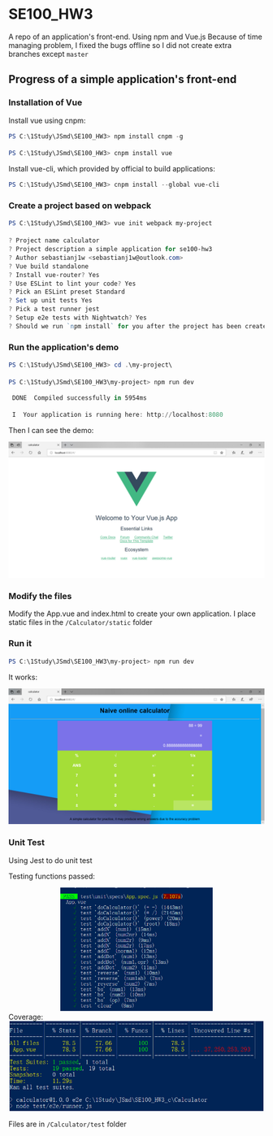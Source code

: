 # SE100_HW3

A repo of an application's front-end. Using npm and Vue.js
Because of time managing problem, I fixed the bugs offline so I did not create extra branches except `master`

## Progress of a simple application's front-end

### Installation of Vue

Install vue using cnpm:

```powershell
PS C:\1Study\JSmd\SE100_HW3> npm install cnpm -g

PS C:\1Study\JSmd\SE100_HW3> cnpm install vue
```

Install vue-cli, which provided by official to build applications:

```powershell
PS C:\1Study\JSmd\SE100_HW3> cnpm install --global vue-cli
```

### Create a project based on webpack

```powershell
PS C:\1Study\JSmd\SE100_HW3> vue init webpack my-project

? Project name calculator
? Project description a simple application for se100-hw3
? Author sebastianj1w <sebastianj1w@outlook.com>
? Vue build standalone
? Install vue-router? Yes
? Use ESLint to lint your code? Yes
? Pick an ESLint preset Standard
? Set up unit tests Yes
? Pick a test runner jest
? Setup e2e tests with Nightwatch? Yes
? Should we run `npm install` for you after the project has been created? (recommended) npm
```

### Run the application's demo

```powershell
PS C:\1Study\JSmd\SE100_HW3> cd .\my-project\

PS C:\1Study\JSmd\SE100_HW3\my-project> npm run dev
```

```powershell
 DONE  Compiled successfully in 5954ms                                                                                                                             17:13:28

 I  Your application is running here: http://localhost:8080
```

Then I can see the demo:
<div  align="center">
<img src="demo.png" width="900"  />
</div>

### Modify the files

Modify the App.vue and index.html to create your own application.
I place static files in the `/Calculator/static` folder

### Run it

```powershell
PS C:\1Study\JSmd\SE100_HW3\my-project> npm run dev
```

It works:
<div  align="center">
<img src="run.png" width="900"  />
</div>

### Unit Test

Using Jest to do unit test

Testing functions passed:
<div  align="center">
<img src="pass.png" width="300"  />
</div>
Coverage:
<div  align="center">
<img src="coverage.png" width="500"  />
</div>

Files are in `/Calculator/test` folder
